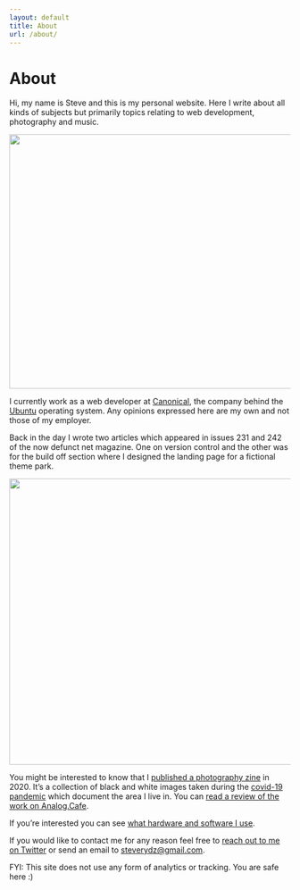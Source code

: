 ```yaml
---
layout: default
title: About
url: /about/
---
```


# About

Hi, my name is Steve and this is my personal website. Here I write about all kinds of subjects but primarily topics relating to web development, photography and music.

<p><img class="lazyload" src="/images/portrait.jpg" width="684" height="456" alt=""></p>

I currently work as a web developer at [Canonical](https://canonical.com), the company behind the [Ubuntu](https://ubuntu.com) operating system. Any opinions expressed here are my own and not those of my employer.

Back in the day I wrote two articles which appeared in issues 231 and 242 of the now defunct net magazine. One on version control and the other was for the build off section where I designed the landing page for a fictional theme park.

<p><img class="lazyload" src="/images/net_magazine.jpg" width="684" height="513"></p>

You might be interested to know that I [published a photography zine](https://steverydz.bigcartel.com/product/safe-distance-zine) in 2020. It&rsquo;s a collection of black and white images taken during the [covid-19 pandemic](https://en.wikipedia.org/wiki/COVID-19_pandemic) which document the area I live in. You can [read a review of the work on Analog.Cafe](https://www.analog.cafe/r/safe-distance-x9i5).

If you&rsquo;re interested you can see [what hardware and software I use](/uses).

If you would like to contact me for any reason feel free to [reach out to me on Twitter](https://twitter.com/steverydz) or send an email to [steverydz@gmail.com](mailto:steverydz@gmail.com).

FYI: This site does not use any form of analytics or tracking. You are safe here :)
